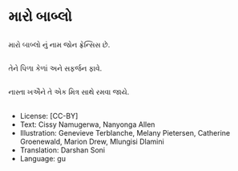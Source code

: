 # મારો બાબ્લો

##
મારો બાબ્લો નું નામ જોન ફ્રેન્સિસ છે.

##
તેને પિળા કેળાં અને સફર્જન ફાવે.

##
નાસ્તા ખઐને તે એક મિત્ર સાથે રમવા જાયે.

##
* License: [CC-BY]
* Text: Cissy Namugerwa, Nanyonga Allen
* Illustration: Genevieve Terblanche, Melany Pietersen, Catherine Groenewald, Marion Drew, Mlungisi Dlamini
* Translation: Darshan Soni
* Language: gu
